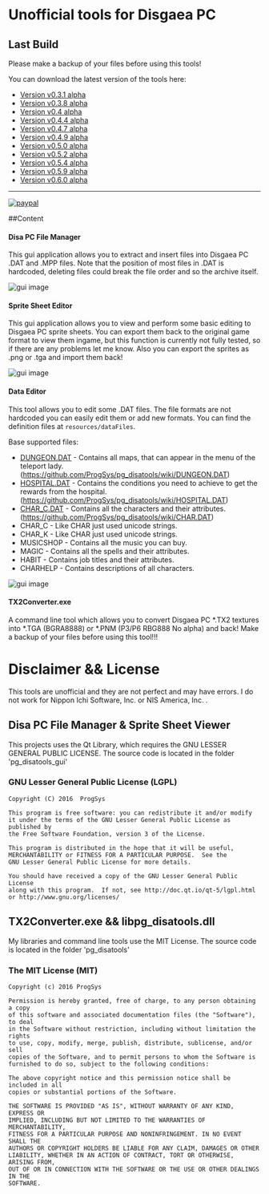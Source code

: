 # Unofficial tools for Disgaea PC

## Last Build

Please make a backup of your files before using this tools!

You can download the latest version of the tools here:

* [Version v0.3.1 alpha](https://dl.dropboxusercontent.com/u/33065226/disgaea/Disgaea%20Tools%20v0.3.1%20alpha.zip)
* [Version v0.3.8 alpha](https://dl.dropboxusercontent.com/u/33065226/disgaea/Disgaea%20Tools%20v0.3.8%20alpha.zip)
* [Version v0.4 alpha](https://dl.dropboxusercontent.com/u/33065226/disgaea/Disgaea%20Tools%20v0.4%20alpha.zip)
* [Version v0.4.4 alpha](https://dl.dropboxusercontent.com/u/33065226/disgaea/Disgaea%20Tools%20v0.4.4%20alpha.zip)
* [Version v0.4.7 alpha](https://dl.dropboxusercontent.com/u/33065226/disgaea/Disgaea%20Tools%20v0.4.7%20alpha.zip)
* [Version v0.4.9 alpha](https://dl.dropboxusercontent.com/u/33065226/disgaea/Disgaea%20Tools%20v0.4.9%20alpha.zip)
* [Version v0.5.0 alpha](https://dl.dropboxusercontent.com/u/33065226/disgaea/Disgaea%20Tools%20v0.5.0%20alpha.zip)
* [Version v0.5.2 alpha](https://dl.dropboxusercontent.com/u/33065226/disgaea/Disgaea%20Tools%20v0.5.2%20alpha.zip)
* [Version v0.5.4 alpha](https://dl.dropboxusercontent.com/u/33065226/disgaea/Disgaea%20Tools%20v0.5.4%20alpha.zip)
* [Version v0.5.9 alpha](https://dl.dropboxusercontent.com/u/33065226/disgaea/Disgaea%20Tools%20v0.5.9%20alpha.zip)
* [Version v0.6.0 alpha](https://dl.dropboxusercontent.com/u/33065226/disgaea/Disgaea%20Tools%20v0.6.0%20alpha.zip)

---

[![paypal](https://www.paypalobjects.com/de_DE/DE/i/btn/btn_donate_LG.gif)](https://www.paypal.com/cgi-bin/webscr?cmd=_s-xclick&hosted_button_id=CD32DJ9YJKCUQ)


##Content
#### Disa PC File Manager

This gui application allows you to extract and insert files into Disgaea PC .DAT and .MPP files.
Note that the position of most files in .DAT is hardcoded, deleting files could break the file order and so the archive itself.

![gui image](https://dl.dropboxusercontent.com/u/33065226/disgaea/java_gui_preview7.png)

#### Sprite Sheet Editor

This gui application allows you to view and perform some basic editing to Disgaea PC sprite sheets.
You can export them back to the original game format to view them ingame, but this function is currently not fully tested, 
so if there are any problems let me know.
Also you can export the sprites as .png or .tga and import them back!

![gui image](https://dl.dropboxusercontent.com/u/33065226/disgaea/Sprite_Sheet_Editor_v0.2.5_preview.png)

#### Data Editor

This tool allows you to edit some .DAT files.
The file formats are not hardcoded you can easily edit them or add new formats.
You can find the definition files at `resources/dataFiles`.

Base supported files:

* [DUNGEON.DAT](https://github.com/ProgSys/pg_disatools/wiki/DUNGEON.DAT) - Contains all maps, that can appear in the menu of the teleport lady. (https://github.com/ProgSys/pg_disatools/wiki/DUNGEON.DAT)
* [HOSPITAL.DAT](https://github.com/ProgSys/pg_disatools/wiki/HOSPITAL.DAT) - Contains the conditions you need to achieve to get the rewards from the hospital. (https://github.com/ProgSys/pg_disatools/wiki/HOSPITAL.DAT)
* [CHAR_C.DAT](https://github.com/ProgSys/pg_disatools/wiki/CHAR.DAT) - Contains all the characters and their attributes. (https://github.com/ProgSys/pg_disatools/wiki/CHAR.DAT)
* CHAR_C -  Like CHAR just used unicode strings.
* CHAR_K -  Like CHAR just used unicode strings.
* MUSICSHOP - Contains all the music you can buy.
* MAGIC - Contains all the spells and their attributes.
* HABIT - Contains job titles and their attributes.
* CHARHELP - Contains descriptions of all characters.

![gui image](https://dl.dropboxusercontent.com/u/33065226/disgaea/Data%20Editor%20v0.0.5%20alpha_preview.png)

#### TX2Converter.exe

A command line tool which allows you to convert Disgaea PC *.TX2 textures into *.TGA (BGRA8888) or *.PNM (P3/P6 RBG888 No alpha) and back!
Make a backup of your files before using this tool!!!

# Disclaimer && License
This tools are unofficial and they are not perfect and may have errors. I do not work for Nippon Ichi Software, Inc. or NIS America, Inc. . 

## Disa PC File Manager & Sprite Sheet Viewer
This projects uses the Qt Library, which requires the GNU LESSER GENERAL PUBLIC LICENSE.
The source code is located in the folder 'pg_disatools_gui'

### GNU Lesser General Public License (LGPL)

	Copyright (C) 2016  ProgSys

	This program is free software: you can redistribute it and/or modify
	it under the terms of the GNU Lesser General Public License as published by
	the Free Software Foundation, version 3 of the License.

	This program is distributed in the hope that it will be useful,
	MERCHANTABILITY or FITNESS FOR A PARTICULAR PURPOSE.  See the
	GNU Lesser General Public License for more details.

	You should have received a copy of the GNU Lesser General Public License
	along with this program.  If not, see http://doc.qt.io/qt-5/lgpl.html
	or http://www.gnu.org/licenses/

 
## TX2Converter.exe && libpg_disatools.dll
My libraries and command line tools use the MIT License.
The source code is located in the folder 'pg_disatools'

### The MIT License (MIT)

	Copyright (c) 2016 ProgSys

	Permission is hereby granted, free of charge, to any person obtaining a copy
	of this software and associated documentation files (the "Software"), to deal
	in the Software without restriction, including without limitation the rights
	to use, copy, modify, merge, publish, distribute, sublicense, and/or sell
	copies of the Software, and to permit persons to whom the Software is
	furnished to do so, subject to the following conditions:

	The above copyright notice and this permission notice shall be included in all
	copies or substantial portions of the Software.

	THE SOFTWARE IS PROVIDED "AS IS", WITHOUT WARRANTY OF ANY KIND, EXPRESS OR
	IMPLIED, INCLUDING BUT NOT LIMITED TO THE WARRANTIES OF MERCHANTABILITY,
	FITNESS FOR A PARTICULAR PURPOSE AND NONINFRINGEMENT. IN NO EVENT SHALL THE
	AUTHORS OR COPYRIGHT HOLDERS BE LIABLE FOR ANY CLAIM, DAMAGES OR OTHER
	LIABILITY, WHETHER IN AN ACTION OF CONTRACT, TORT OR OTHERWISE, ARISING FROM,
	OUT OF OR IN CONNECTION WITH THE SOFTWARE OR THE USE OR OTHER DEALINGS IN THE
	SOFTWARE.